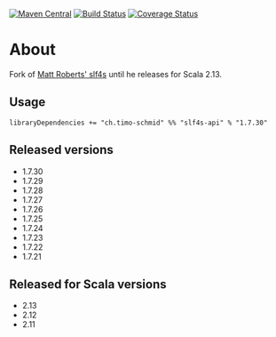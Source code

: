 [![Maven Central](https://maven-badges.herokuapp.com/maven-central/ch.timo-schmid/slf4s-api_2.13/badge.svg)](https://maven-badges.herokuapp.com/maven-central/ch.timo-schmid/slf4s-api_2.13)
[![Build Status](https://travis-ci.org/timo-schmid/slf4s.svg?branch=master)](https://travis-ci.org/timo-schmid/slf4s)
[![Coverage Status](https://coveralls.io/repos/timo-schmid/slf4s/badge.svg?branch=master)](https://coveralls.io/r/timo-schmid/slf4s?branch=master)

# About

Fork of [Matt Roberts' slf4s](https://github.com/mattroberts297/slf4s) until he releases for Scala 2.13.

## Usage

```
libraryDependencies += "ch.timo-schmid" %% "slf4s-api" % "1.7.30"
```

## Released versions

* 1.7.30
* 1.7.29
* 1.7.28
* 1.7.27
* 1.7.26
* 1.7.25
* 1.7.24
* 1.7.23
* 1.7.22
* 1.7.21

## Released for Scala versions

* 2.13
* 2.12
* 2.11
